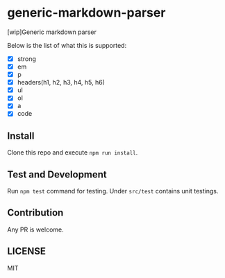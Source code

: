 # generic-markdown-parser
[wip]Generic markdown parser

Below is the list of what this is supported:
- [x] strong
- [x] em
- [x] p
- [x] headers(h1, h2, h3, h4, h5, h6)
- [x] ul
- [x] ol
- [x] a
- [x] code

## Install
Clone this repo and execute `npm run install`.

## Test and Development
Run `npm test` command for testing. Under `src/test` contains unit testings.

## Contribution
Any PR is welcome.

## LICENSE
MIT
